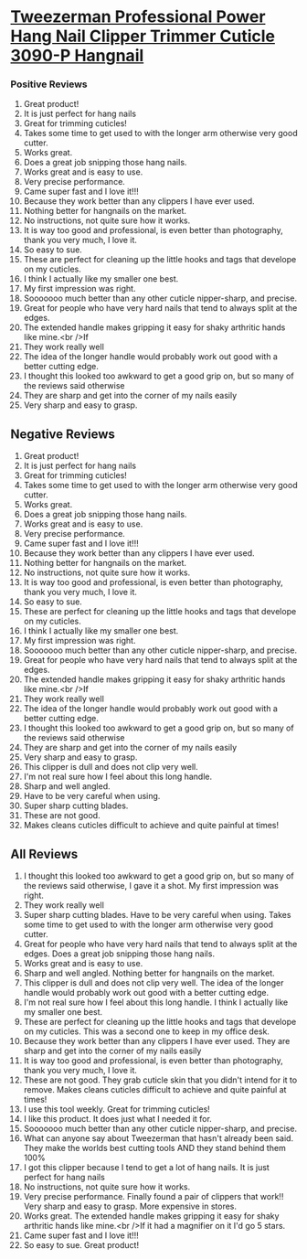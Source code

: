 # [Tweezerman Professional Power Hang Nail Clipper Trimmer Cuticle 3090-P Hangnail](https://products.checkmycream.com/products/Tweezerman-Professional-Power-Hang-Nail-Clipper-Trimmer-Cuticle-3090-P-Hangnail.html)

### Positive Reviews

<ol>
      <li>Great product!</li>
      <li>It is just perfect for hang nails</li>
      <li>Great for trimming cuticles!</li>
      <li>Takes some time to get used to with the longer arm otherwise very good cutter.</li>
      <li>Works great.  </li>
      <li>Does a great job snipping those hang nails.</li>
      <li>Works great and is easy to use.</li>
      <li>Very precise performance.  </li>
      <li>Came super fast and I love it!!!</li>
      <li>Because they work better than any clippers I have ever used.</li>
      <li>Nothing better for hangnails on the market.</li>
      <li>No instructions, not quite sure how it works.</li>
      <li>It is way too good and professional, is even better than photography, thank you very much, I love it.</li>
      <li>So easy to sue.</li>
      <li>These are perfect for cleaning up the little hooks and tags that develope on my cuticles.</li>
      <li>I think I actually like my smaller one best.</li>
      <li>My first impression was right.</li>
      <li>Sooooooo much better than any other cuticle nipper-sharp, and precise.</li>
      <li>Great for people who have very hard nails that tend to always split at the edges.</li>
      <li>The extended handle makes gripping  it easy for shaky arthritic hands like mine.&lt;br /&gt;If</li>
      <li>They work really well</li>
      <li>The idea of the longer handle would probably work out good with a better cutting edge.</li>
      <li>I thought this looked too awkward to get a good grip on, but so many of the reviews said otherwise</li>
      <li>They are sharp and get into the corner of my nails easily</li>
      <li>Very sharp and easy to grasp.  </li>
</ol>


<h2>Negative Reviews</h2>
<ol>
<li> Great product!</li>
<li> It is just perfect for hang nails</li>
<li> Great for trimming cuticles!</li>
<li> Takes some time to get used to with the longer arm otherwise very good cutter.</li>
<li> Works great.  </li>
<li> Does a great job snipping those hang nails.</li>
<li> Works great and is easy to use.</li>
<li> Very precise performance.  </li>
<li> Came super fast and I love it!!!</li>
<li> Because they work better than any clippers I have ever used.</li>
<li> Nothing better for hangnails on the market.</li>
<li> No instructions, not quite sure how it works.</li>
<li> It is way too good and professional, is even better than photography, thank you very much, I love it.</li>
<li> So easy to sue.</li>
<li> These are perfect for cleaning up the little hooks and tags that develope on my cuticles.</li>
<li> I think I actually like my smaller one best.</li>
<li> My first impression was right.</li>
<li> Sooooooo much better than any other cuticle nipper-sharp, and precise.</li>
<li> Great for people who have very hard nails that tend to always split at the edges.</li>
<li> The extended handle makes gripping  it easy for shaky arthritic hands like mine.&lt;br /&gt;If</li>
<li> They work really well</li>
<li> The idea of the longer handle would probably work out good with a better cutting edge.</li>
<li> I thought this looked too awkward to get a good grip on, but so many of the reviews said otherwise</li>
<li> They are sharp and get into the corner of my nails easily</li>
<li> Very sharp and easy to grasp.  </li>
<li> This clipper is dull and does not clip very well.</li>
<li> I&#x27;m not real sure how I feel about this long handle.</li>
<li> Sharp and well angled.</li>
<li> Have to be very careful when using.</li>
<li> Super sharp cutting blades.</li>
<li> These are not good.  </li>
<li> Makes cleans cuticles difficult to achieve and quite painful at times!</li>
</ol>

<h2>All Reviews</h2>

<ol>
    <li> I thought this looked too awkward to get a good grip on, but so many of the reviews said otherwise, I gave it a shot. My first impression was right.</li>
    <li> They work really well</li>
    <li> Super sharp cutting blades. Have to be very careful when using. Takes some time to get used to with the longer arm otherwise very good cutter.</li>
    <li> Great for people who have very hard nails that tend to always split at the edges. Does a great job snipping those hang nails.</li>
    <li> Works great and is easy to use.</li>
    <li> Sharp and well angled. Nothing better for hangnails on the market.</li>
    <li> This clipper is dull and does not clip very well. The idea of the longer handle would probably work out good with a better cutting edge.</li>
    <li> I&#x27;m not real sure how I feel about this long handle. I think I actually like my smaller one best.</li>
    <li> These are perfect for cleaning up the little hooks and tags that develope on my cuticles. This was a second one to keep in my office desk.</li>
    <li> Because they work better than any clippers I have ever used. They are sharp and get into the corner of my nails easily</li>
    <li> It is way too good and professional, is even better than photography, thank you very much, I love it.</li>
    <li> These are not good.  They grab cuticle skin that you didn&#x27;t intend for it to remove. Makes cleans cuticles difficult to achieve and quite painful at times!</li>
    <li> I use this tool weekly. Great for trimming cuticles!</li>
    <li> I like this product.  It does just what I needed it for.</li>
    <li> Sooooooo much better than any other cuticle nipper-sharp, and precise.</li>
    <li> What can anyone say about Tweezerman that hasn&#x27;t already been said. They make the worlds best cutting tools AND they stand behind them 100%</li>
    <li> I got this clipper because I tend to get a lot of hang nails. It is just perfect for hang nails</li>
    <li> No instructions, not quite sure how it works.</li>
    <li> Very precise performance.  Finally found a pair of clippers that work!!  Very sharp and easy to grasp.  More expensive in stores.</li>
    <li> Works great.  The extended handle makes gripping  it easy for shaky arthritic hands like mine.&lt;br /&gt;If it had a magnifier on it I&#x27;d go 5 stars.</li>
    <li> Came super fast and I love it!!!</li>
    <li> So easy to sue. Great product!</li>
</ol>




